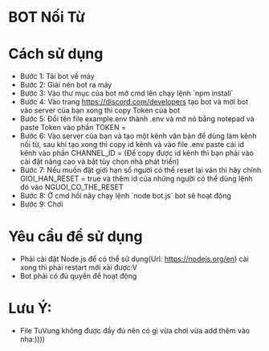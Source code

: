 # BOT Nối Từ


# Cách sử dụng
- Bước 1: Tải bot về máy
- Bước 2: Giải nén bot ra máy
- Bước 3: Vào thư mục của bot mở cmd lên chạy lệnh \`npm install\`
- Bước 4: Vào trang https://discord.com/developers tạo bot và mời bot vào server của bạn xong thì copy Token của bot
- Bước 5: Đổi tên file example.env thành .env và mở nó bằng notepad và paste Token vào phần TOKEN =
- Bước 6: Vào server của bạn và tạo một kênh văn bản để dùng làm kênh nối từ, sau khi tạo xong thì copy id kênh và vào file .env paste cái id kênh vào phần CHANNEL_ID = (Để copy được id kênh thì bạn phải vào cài đặt nâng cao và bật tùy chọn nhà phát triển)
- Bước 7: Nếu muốn đặt giới hạn số người có thể reset lại ván thì hãy chỉnh GIOI_HAN_RESET = true và thêm id của những người có thể dùng lệnh đó vào NGUOI_CO_THE_RESET
- Bước 8: Ở cmd hồi nãy chạy lệnh \`node bot.js\` bot sẽ hoạt động
- Bước 9: Chơi

# Yêu cầu để sử dụng
- Phải cài đặt Node.js để có thể sử dụng(Url: https://nodejs.org/en) cài xong thì phải restart mới xài được:V
- Bot phải có đủ quyền để hoạt động 

# Lưu Ý:
- File TuVung không được đầy đủ nên có gì vừa chơi vừa add thêm vào nha:))))

